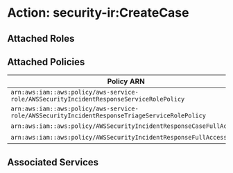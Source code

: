 # Action: security-ir:CreateCase

## Attached Roles

## Attached Policies

| Policy ARN | Policy Name |
|------------|-------------|
| `arn:aws:iam::aws:policy/aws-service-role/AWSSecurityIncidentResponseServiceRolePolicy` | [AWSSecurityIncidentResponseServiceRolePolicy](../policies.md#awssecurityincidentresponseservicerolepolicy) |
| `arn:aws:iam::aws:policy/aws-service-role/AWSSecurityIncidentResponseTriageServiceRolePolicy` | [AWSSecurityIncidentResponseTriageServiceRolePolicy](../policies.md#awssecurityincidentresponsetriageservicerolepolicy) |
| `arn:aws:iam::aws:policy/AWSSecurityIncidentResponseCaseFullAccess` | [AWSSecurityIncidentResponseCaseFullAccess](../policies.md#awssecurityincidentresponsecasefullaccess) |
| `arn:aws:iam::aws:policy/AWSSecurityIncidentResponseFullAccess` | [AWSSecurityIncidentResponseFullAccess](../policies.md#awssecurityincidentresponsefullaccess) |

## Associated Services

